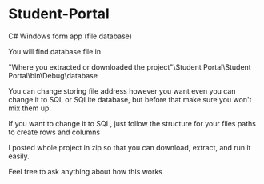 # Student-Portal
C# Windows form app (file database)

You will find database file in 

"Where you extracted or downloaded the project"\Student Portal\Student Portal\bin\Debug\database

You can change storing file address however you want even you can change it to SQL or SQLite database, but before that make sure you won't mix them up.

If you want to change it to SQL, just follow the structure for your files paths to create rows and columns

I posted whole project in zip so that you can download, extract, and run it easily.

Feel free to ask anything about how this works

